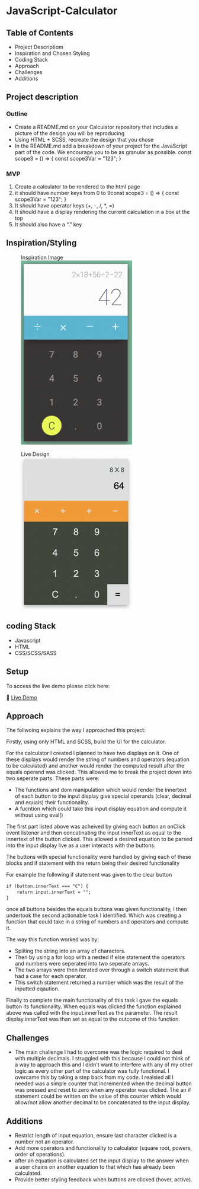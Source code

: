 # JavaScript-Calculator

## Table of Contents

-   Project Descriptiom
-   Inspiration and Chosen Styling
-   Coding Stack
-   Approach
-   Challenges
-   Additions

## Project description

### Outline

-   Create a README.md on your Calculator repository that includes a picture of the design you will be reproducing
-   Using HTML + SCSS, recreate the design that you chose
-   In the README.md add a breakdown of your project for the JavaScript part of the code. We encourage you to be as granular as possible. const scope3 = () => { const scope3Var = "123"; }

### MVP

1. Create a calculator to be rendered to the html page
2. it should have number keys from 0 to 9const scope3 = () => { const scope3Var = "123"; }
3. It should have operator keys (+, -, /, \*, =)
4. It should have a display rendering the current calculation in a box at the top
5. It should also have a “.” key

## Inspiration/Styling

<figure>
<figcaption>Inspiration Image</figcaption>
<img src="./imgs/inspiration.png" width="300px"/>
</figure>

<figure>
<figcaption>Live Design</figcaption>
<img src="./imgs/styledcalc.png" width="300px"/>
</figure>

## coding Stack

-   Javascript
-   HTML
-   CSS/SCSS/SASS

## Setup

To access the live demo please click here:

🔗 [Live Demo](https://darcyjhenschke.github.io/JavaScript-Calculator/)

## Approach

The follwoing explains the way I approached this project:

Firstly, using only HTML and SCSS, build the UI for the calculator.

For the calculator I created I planned to have two displays on it. One of these displays would render the string of numbers and operators (equation to be calculated) and another would render the computed result after the equals operand was clicked. This allowed me to break the project down into two seperate parts. These parts were:

-   The functions and dom manipulation which would render the innertext of each button to the input display give special operands (clear, decimal and equals) their functionality.
-   A fucntion which could take this input display equation and compute it without using eval()

The first part listed above was acheived by giving each button an onClick event listener and then concatinating the input innerText as equal to the innertext of the button clicked. This allowed a desired equation to be parsed into the input display live as a user interacts with the buttons.

The buttons with special functionality were handled by giving each of these blocks and if statement with the return being their desired functionality

For example the following if statement was given to the clear button

```
if (button.innerText === "C") {
    return input.innerText = "";
}
```

once all buttons besides the equals buttons was given functionality, I then undertook the second actionable task I identified. Which was creating a function that could take in a string of numbers and operators and compute it.

The way this function worked was by:

-   Spliting the string into an array of characters.
-   Then by using a for loop with a nested if else statement the operators and numbers were seperated into two seperate arrays.
-   The two arrays were then iterated over through a switch statement that had a case for each operator.
-   This switch statement returned a number which was the result of the inputted eqaution.

Finally to complete the main functionality of this task I gave the equals button its functionality. When equals was clicked the function explained above was called with the input.innerText as the parameter. The result display.innerText was than set as equal to the outcome of this function.

## Challenges

-   The main challenge I had to overcome was the logic required to deal with multiple decimals. I struggled with this because I could not think of a way to approach this and I didn't want to interfere with any of my other logic as every other part of the calculator was fully functional. I overcame this by taking a step back from my code. I realsied all I needed was a simple counter that incremented when the decimal button was pressed and reset to zero when any operator was clicked. The an if statement could be written on the value of this counter which would allow/not allow another decimal to be concatenated to the input display.

## Additions

-   Restrict length of input equation, ensure last character clicked is a number not an operator.
-   Add more operators and functionality to calculator (square root, powers, order of operations).
-   after an equation is calculated set the input display to the answer when a user chains on another equation to that which has already been calculated.
-   Provide better styling feedback when buttons are clicked (hover, active).
